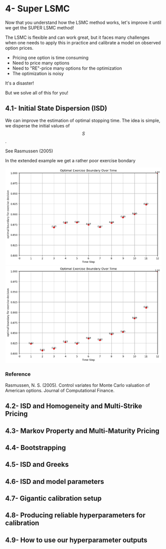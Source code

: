 # 4- Super LSMC
Now that you understand how the LSMC method works, let's improve it until we get the SUPER LSMC method!

The LSMC is flexible and can work great, but it faces many challenges when one needs to apply this in practice and calibrate a model on observed option prices.
- Pricing one option is time consuming
- Need to price many options
- Need to "RE"-price many options for the optimization
- The optimization is noisy

It's a disaster!

But we solve all of this for you!

## 4.1- Initial State Dispersion (ISD)
We can improve the estimation of optimal stopping time. The idea is simple, we disperse the initial values of $$S$$.

See Rasmussen (2005)

In the extended example we get a rather poor exercise bondary

![Exercise Boundary withouht an ISD](..\3-LSMC\3.2.1_exercise_boundary.png)
![Exercise Boundary with an ISD](4.1.1_exercise_boundary.png)


### Reference
Rasmussen, N. S. (2005). Control variates for Monte Carlo valuation of American options. Journal of Computational Finance.




## 4.2- ISD and Homogeneity and Multi-Strike Pricing


## 4.3- Markov Property and Multi-Maturity Pricing


## 4.4- Bootstrapping


## 4.5- ISD and Greeks


## 4.6- ISD and model parameters


## 4.7- Gigantic calibration setup


## 4.8- Producing reliable hyperparameters for calibration


## 4.9- How to use our hyperparameter outputs


